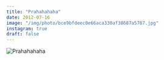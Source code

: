 ```yaml
---
title: "Prahahahaha"
date: 2012-07-16
image: "/img/photo/bce9bfdeec0e66aca330af38687a5787.jpg"
instagram: true
draft: false
---
```


![Prahahahaha](/img/photo/bce9bfdeec0e66aca330af38687a5787.jpg)
